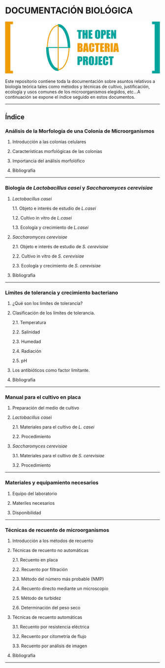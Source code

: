 # **DOCUMENTACIÓN BIOLÓGICA**

![](https://raw.githubusercontent.com/TheOpenBacteriaProject/Branding/master/Documentation-Media/Document-Header.png)

Este repositorio contiene toda la documentación sobre asuntos relativos a biología teórica tales como métodos y técnicas de cultivo, justificación, ecología y usos comunes de los microorganismos elegidos, etc...A continuación se expone el índice seguido en estos documentos.

-----------------

## Índice

### **Análisis de la Morfología de una Colonia de Microorganismos**

1. Introducción a las colonias celulares

2. Características morfológicas de las colonias

3. Importancia del análisis morfolófico

4. Bibliografía

---------------------------------------

### **Biología de *Lactobacillus casei* y *Saccharomyces cerevisiae***

1. *Lactobacillus casei*

    1.1. Objeto e interés de estudio de *L.casei*

    1.2. Cultivo in vitro de *L.casei*

    1.3. Ecología y crecimiento de *L.casei*


2. *Saccharomyces cerevisiae*

    2.1. Objeto e interés de estudio de *S. cerevisiae*
    
    2.2. Cultivo in vitro de *S. cerevisiae*
    
    2.3. Ecología y crecimiento de *S. cerevisiae*
    
3. Bibliografía
    
---------------------------------------

### **Límites de tolerancia y crecimiento bacteriano**

1. ¿Qué son los límites de tolerancia?

2. Clasificación de los límites de tolerancia.

    2.1. Temperatura

    2.2. Salinidad

    2.3. Humedad

    2.4. Radiación

    2.5. pH

3. Los antibióticos como factor limitante.

4. Bibliografía

---------------------------------------

### **Manual para el cultivo en placa**

1. Preparación del medio de cultivo

2. *Lactobacillus casei*

    2.1. Materiales para el cultivo de *L. casei*

    2.2. Procedimiento

3. *Saccharomyces cerevisiae*
 
    3.1. Materiales para el cultivo de *S. cerevisiae*
 
    3.2. Procedimiento

---------------------------------------

### Materiales y equipamiento necesarios

1. Equipo del laboratorio

2. Materiles necesarios

3. Disponibilidad

---------------------------------------

### **Técnicas de recuento de microorganismos**

1. Introducción a los métodos de recuento

2. Técnicas de recuento no automáticas

    2.1. Recuento en placa
    
    2.2. Recuento por filtración
    
    2.3. Método del número más probable (NMP)
    
    2.4. Recuento directo mediante un microscopio
    
    2.5. Método de turbidez
    
    2.6. Determinación del peso seco 
    
3. Técnicas de recuento automáticas

    3.1. Recuento por resistencia eléctrica
    
    3.2. Recuento por citometría de flujo
    
    3.3. Recuento por análisis de imagen

4. Bibliografía

------------------------------
